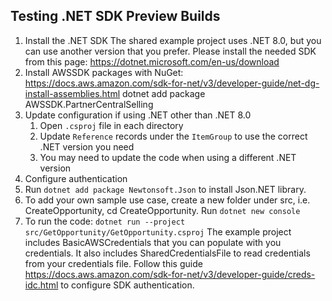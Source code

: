 ## Testing .NET SDK Preview Builds
1. Install the .NET SDK
The shared example project uses .NET 8.0, but you can use another version that you prefer. Please install the needed SDK
from this page: https://dotnet.microsoft.com/en-us/download
2. Install AWSSDK packages with NuGet: https://docs.aws.amazon.com/sdk-for-net/v3/developer-guide/net-dg-install-assemblies.html
   dotnet add package AWSSDK.PartnerCentralSelling
3. Update configuration if using .NET other than .NET 8.0
   1. Open `.csproj` file in each directory
   2. Update `Reference` records under the `ItemGroup` to use the correct .NET version you need 
   3. You may need to update the code when using a different .NET version
4. Configure authentication
5. Run `dotnet add package Newtonsoft.Json` to install Json.NET library.
6. To add your own sample use case, create a new folder under src, i.e. CreateOpportunity, cd CreateOpportunity. Run `dotnet new console`
7. To run the code: `dotnet run --project src/GetOpportunity/GetOpportunity.csproj`
The example project includes BasicAWSCredentials that you can populate with you credentials. It also includes SharedCredentialsFile to read credentials from your credentials file.
Follow this guide https://docs.aws.amazon.com/sdk-for-net/v3/developer-guide/creds-idc.html to configure SDK authentication.
